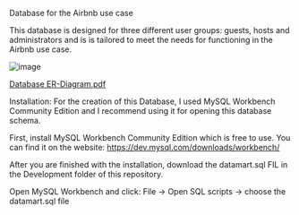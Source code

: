 Database for the Airbnb use case

This database is designed for three different user groups: guests, hosts and administrators and is is tailored to meet the needs for functioning in the Airbnb use case. 


![image](https://user-images.githubusercontent.com/106347434/236837891-c31053e2-faa8-4c59-b6b5-df63b904c28b.png)

[Database ER-Diagram.pdf](https://github.com/StefanStricker/Airbnb_Datamart/files/11421580/Database.ER-Diagram.pdf)

Installation:
For the creation of this Database, I used MySQL Workbench Community Edition and I 
recommend using it for opening this database schema.

First, install MySQL Workbench Community Edition which is free to use. 
You can find it on the website: https://dev.mysql.com/downloads/workbench/ 

After you are finished with the installation, download the datamart.sql FIL in the 
Development folder of this repository. 

Open MySQL Workbench and click: File → Open SQL scripts → choose the datamart.sql 
file
